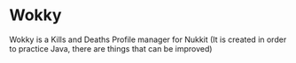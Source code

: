 # Wokky
Wokky is a Kills and Deaths Profile manager for Nukkit (It is created in order to practice Java, there are things that can be improved)
